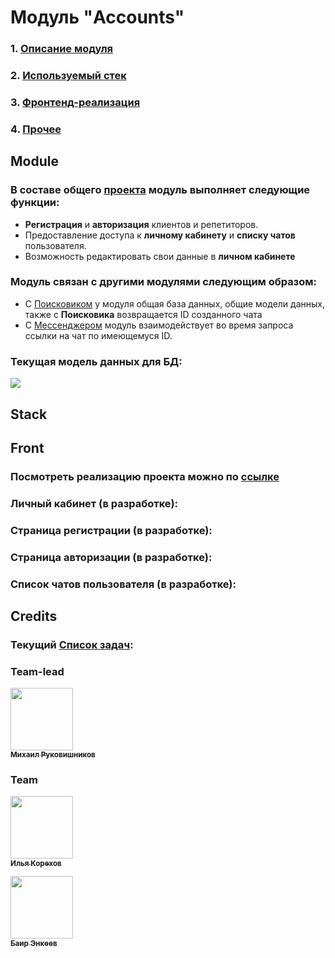 # Модуль "Accounts"
### 1. [Описание модуля](#module)
### 2. [Используемый стек](#stack)
### 3. [Фронтенд-реализация](#front)
### 4. [Прочее](#credits)
## Module
### В составе общего [проекта](https://github.com/team-5-tutor-project) модуль выполняет следующие функции:

- **Регистрация** и **авторизация** клиентов и репетиторов.
- Предоставление доступа к **личному кабинету** и **списку чатов** пользователя.
- Возможность редактировать свои данные в **личном кабинете**

### Модуль связан с другими модулями следующим образом:
- С [Поисковиком](https://github.com/team-5-tutor-project/team-5-searcher) у модуля общая база данных, общие модели данных, также с **Поисковика** возвращается ID созданного чата
- С [Мессенджером](https://github.com/team-5-tutor-project/team-5-messenger) модуль взаимодействует во время запроса ссылки на чат по имеющемуся ID.

### 

### Текущая модель данных для БД:
<img src="https://media.discordapp.net/attachments/973629450258374716/978036039425859584/unknown.png">

## Stack

## Front

### Посмотреть реализацию проекта можно по [ссылке]()

### Личный кабинет (в разработке):

### Страница регистрации (в разработке):

### Страница авторизации (в разработке):

### Список чатов пользователя (в разработке):

## Credits

### Текущий [Список задач](https://github.com/team-5-tutor-project/team-5-account/issues):

### Team-lead
[<img src="https://avatars.githubusercontent.com/u/62665587?v=4" width="100px;"/><br /><sub><b>Михаил Руковишников</b></sub>](https://github.com/kawwik)<br />
### Team
[<img src="https://avatars.githubusercontent.com/u/79146846?v=4" width="100px;"/><br /><sub><b>Илья Корехов</b></sub>](https://github.com/kroexov)<br /> 

[<img src="https://avatars.githubusercontent.com/u/70719055?v=4" width="100px;"/><br /><sub><b>Баир Энкеев</b></sub>](https://github.com/deworldgreen)<br />
